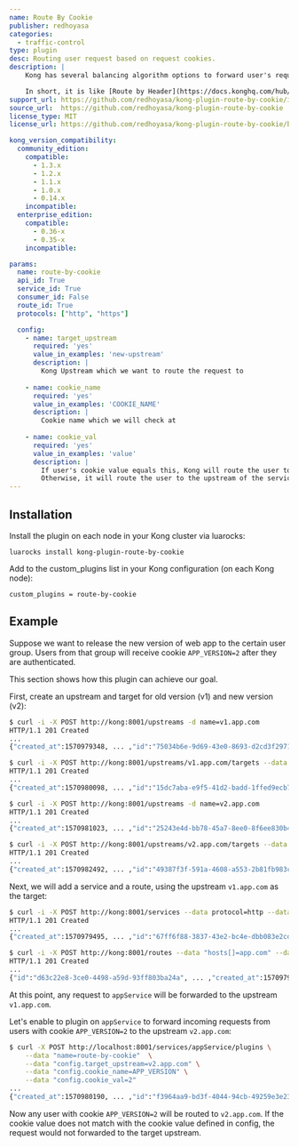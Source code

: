 ```yaml
---
name: Route By Cookie
publisher: redhoyasa
categories:
  - traffic-control
type: plugin
desc: Routing user request based on request cookies.
description: |
    Kong has several balancing algorithm options to forward user's request. Even though users will be routed consistently by Kong, but we cannot determine which user go to the certain host. This plugin will route user requests based on request cookies in deterministic way.

    In short, it is like [Route by Header](https://docs.konghq.com/hub/kong-inc/route-by-header/), but it looks at the request cookie instead of request header.
support_url: https://github.com/redhoyasa/kong-plugin-route-by-cookie/issues
source_url:  https://github.com/redhoyasa/kong-plugin-route-by-cookie
license_type: MIT
license_url: https://github.com/redhoyasa/kong-plugin-route-by-cookie/blob/master/LICENSE

kong_version_compatibility:
  community_edition:
    compatible:
      - 1.3.x
      - 1.2.x
      - 1.1.x
      - 1.0.x
      - 0.14.x
    incompatible:
  enterprise_edition:
    compatible:
      - 0.36-x
      - 0.35-x
    incompatible:

params:
  name: route-by-cookie
  api_id: True
  service_id: True
  consumer_id: False
  route_id: True
  protocols: ["http", "https"]

  config:
    - name: target_upstream
      required: 'yes'
      value_in_examples: 'new-upstream'
      description: |
        Kong Upstream which we want to route the request to
        
    - name: cookie_name
      required: 'yes'
      value_in_examples: 'COOKIE_NAME'
      description: |
        Cookie name which we will check at
        
    - name: cookie_val
      required: 'yes'
      value_in_examples: 'value'
      description: |
        If user's cookie value equals this, Kong will route the user to `target_upstream`.
        Otherwise, it will route the user to the upstream of the service.
---
```


## Installation

Install the plugin on each node in your Kong cluster via luarocks:

```
luarocks install kong-plugin-route-by-cookie
```

Add to the custom_plugins list in your Kong configuration (on each Kong node):

```
custom_plugins = route-by-cookie
```

## Example

Suppose we want to release the new version of web app to the certain user group. Users from that group will receive cookie `APP_VERSION=2` after they are authenticated. 

This section shows how this plugin can achieve our goal.

First, create an upstream and target for old version (v1) and new version (v2):

```bash
$ curl -i -X POST http://kong:8001/upstreams -d name=v1.app.com
HTTP/1.1 201 Created
...
{"created_at":1570979348, ... ,"id":"75034b6e-9d69-43e0-8693-d2cd3f297108"}
```

```bash
$ curl -i -X POST http://kong:8001/upstreams/v1.app.com/targets --data target="v1.host:80"
HTTP/1.1 201 Created
...
{"created_at":1570980098, ... ,"id":"15dc7aba-e9f5-41d2-badd-1ffed9ecb7f0"}
```

```bash
$ curl -i -X POST http://kong:8001/upstreams -d name=v2.app.com
HTTP/1.1 201 Created
...
{"created_at":1570981023, ... ,"id":"25243e4d-bb78-45a7-8ee0-8f6ee830b4d7"}
```

```bash
$ curl -i -X POST http://kong:8001/upstreams/v2.app.com/targets --data target="v2.host:80"
HTTP/1.1 201 Created
...
{"created_at":1570982492, ... ,"id":"49387f3f-591a-4608-a553-2b81fb983ca1"}
```

Next, we will add a service and a route, using the upstream `v1.app.com` as the target:

```bash
$ curl -i -X POST http://kong:8001/services --data protocol=http --data host=v1.app.com --data name=appService
HTTP/1.1 201 Created
...
{"created_at":1570979495, ... ,"id":"67ff6f88-3837-43e2-bc4e-dbb083e2cd5c"}
```

```bash
$ curl -i -X POST http://kong:8001/routes --data "hosts[]=app.com" --data "paths[]=/" --data service.id=67ff6f88-3837-43e2-bc4e-dbb083e2cd5c
HTTP/1.1 201 Created
...
{"id":"d63c22e8-3ce0-4498-a59d-93ff803ba24a", ... ,"created_at":1570979704}
```

At this point, any request to `appService` will be forwarded to the upstream `v1.app.com`. 

Let's enable to plugin on `appService` to forward incoming requests from users with cookie `APP_VERSION=2` to the upstream `v2.app.com`:

```bash
$ curl -X POST http://localhost:8001/services/appService/plugins \
    --data "name=route-by-cookie"  \
    --data "config.target_upstream=v2.app.com" \
    --data "config.cookie_name=APP_VERSION" \
    --data "config.cookie_val=2"
...
{"created_at":1570980190, ... ,"id":"f3964aa9-bd3f-4044-94cb-49259e3e2349"}
```

Now any user with cookie `APP_VERSION=2` will be routed to `v2.app.com`. If the cookie value does not match with the cookie value defined in config, the request would not forwarded to the target upstream.
